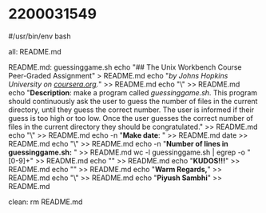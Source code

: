 # 2200031549
#/usr/bin/env bash

all: README.md

README.md: guessinggame.sh
	echo "## The Unix Workbench Course Peer-Graded Assignment" > README.md
	echo "*by Johns Hopkins University on [coursera.org](https://www.coursera.org/).*" >> README.md
	echo "\\" >> README.md	
	echo "**Description**: make a program called *guessinggame.sh*. This program should continuously ask the user to guess the number of files in the current directory, until they guess the correct number. The user is informed if their guess is too high or too low. Once the user guesses the correct number of files in the current directory they should be congratulated." >> README.md
	echo "\\" >> README.md
	echo -n "**Make date**: " >> README.md
	date >> README.md
	echo "\\" >> README.md
	echo -n "**Number of lines in guessinggame.sh:** " >> README.md
	wc -l guessinggame.sh | egrep -o "[0-9]+" >> README.md
	echo "" >> README.md
	echo "**KUDOS!!!**" >> README.md
	echo "" >> README.md
	echo "**Warm Regards,**" >> README.md
	echo "\\" >> README.md
	echo "**Piyush Sambhi**" >> README.md

clean:
	rm README.md
